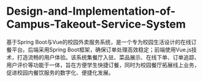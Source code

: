 # Design-and-Implementation-of-Campus-Takeout-Service-System
基于Spring Boot与Vue的校园外卖服务系统，是一个专为校园生活设计的在线订餐平台。后端采用Spring Boot框架，确保订单处理高效稳定；前端使用Vue.js技术，打造流畅的用户体验。该系统集餐厅入驻、菜品展示、在线下单、订单追踪、用户评价等功能于一体，旨在方便学生快捷订餐，同时为校园餐厅拓展线上业务，促进校园内餐饮服务的数字化、便捷化发展。
